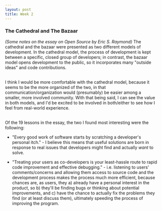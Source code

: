 ```yaml
---
layout: post
title: Week 2
---
```


### The Cathedral and The Bazaar
*(Some notes on the essay on Open Source by Eric S. Raymond)*
The cathedral and the bazaar were presented as two different models of development. In the cathedral model, the process of development is kept between a specific, closed group of developers; in contrast, the bazaar model opens development to the public, so it incorporates many "outside ideas" and code contributions.<br><br>

I think I would be more comfortable with the cathedral model, because it seems to be the more organized of the two, in that communication/organization would (presumably) be easier among a smaller, more involved community. With that being said, I can see the value in both models, and I'd be excited to be involved in both/either to see how I feel from real-world experience.<br><br>

Of the 19 lessons in the essay, the two I found most interesting were the following:
* "Every good work of software starts by scratching a developer's personal itch." - I believe this means that useful solutions are born in response to real issues that developers might find and actually *want* to solve.

* "Treating your users as co-developers is your least-hassle route to rapid code improvement and effective debugging." - i.e. listening to users' comments/concerns and allowing them access to source code and the development process makes the process much more efficient, because chances are, as users, they a) already have a personal interest in the product, so b) they'll be finding bugs or thinking about potential improvements, and c) have the chance to actually fix the problems they find (or at least discuss them), ultimately speeding the process of improving the program.